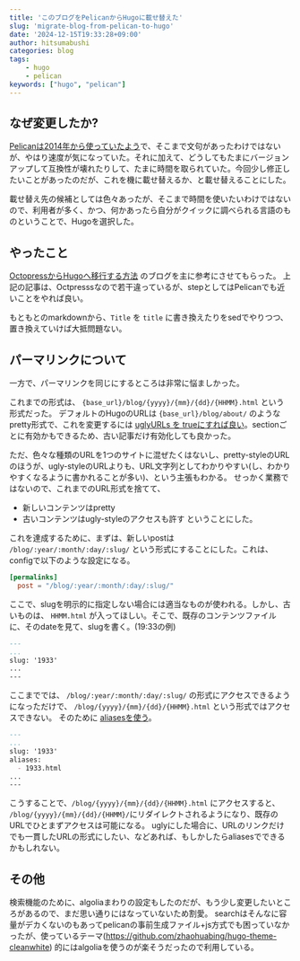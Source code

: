 ```yaml
---
title: 'このブログをPelicanからHugoに載せ替えた'
slug: 'migrate-blog-from-pelican-to-hugo'
date: '2024-12-15T19:33:28+09:00'
author: hitsumabushi
categories: blog
tags:
    - hugo
    - pelican
keywords: ["hugo", "pelican"]
---
```


## なぜ変更したか?

[Pelicanは2014年から使っていたよう](https://www.hitsumabushi.org/blog/2014/12/15/2300/)で、そこまで文句があったわけではないが、やはり速度が気になっていた。それに加えて、どうしてもたまにバージョンアップして互換性が壊れたりして、たまに時間を取られていた。今回少し修正したいことがあったのだが、これを機に載せ替えるか、と載せ替えることにした。

載せ替え先の候補としては色々あったが、そこまで時間を使いたいわけではないので、利用者が多く、かつ、何かあったら自分がクイックに調べられる言語のものということで、Hugoを選択した。

## やったこと

[OctopressからHugoへ移行する方法](https://gam0022.net/blog/2016/09/25/migrated-from-octopress-to-hugo/#hugo%E8%A8%98%E4%BA%8B%E3%81%B8%E8%A8%98%E4%BA%8B%E3%81%AE%E7%A7%BB%E8%A1%8C%E3%81%99%E3%82%8B) のブログを主に参考にさせてもらった。
上記の記事は、Octpresssなので若干違っているが、stepとしてはPelicanでも近いことをやれば良い。

もともとのmarkdownから、`Title` を `title` に書き換えたりをsedでやりつつ、置き換えていけば大抵問題ない。

## パーマリンクについて

一方で、パーマリンクを同じにするところは非常に悩ましかった。

これまでの形式は、 `{base_url}/blog/{yyyy}/{mm}/{dd}/{HHMM}.html` という形式だった。 デフォルトのHugoのURLは `{base_url}/blog/about/` のようなpretty形式で、これを変更するには [uglyURLs を trueにすれば良い](https://gohugo.io/content-management/urls/#appearance)。sectionごとに有効かもできるため、古い記事だけ有効化しても良かった。

ただ、色々な種類のURLを1つのサイトに混ぜたくはないし、pretty-styleのURLのほうが、ugly-styleのURLよりも、URL文字列としてわかりやすい(し、わかりやすくなるように書かれることが多い)、という主張もわかる。
せっかく業務ではないので、これまでのURL形式を捨てて、
- 新しいコンテンツはpretty
- 古いコンテンツはugly-styleのアクセスも許す
ということにした。

これを達成するために、まずは、新しいpostは `/blog/:year/:month/:day/:slug/` という形式にすることにした。これは、configで以下のような設定になる。
```toml
[permalinks]
  post = "/blog/:year/:month/:day/:slug/"
````

ここで、slugを明示的に指定しない場合には適当なものが使われる。しかし、古いものは、 `HHMM.html` が入ってほしい。そこで、既存のコンテンツファイルに、そのdateを見て、slugを書く。(19:33の例)
```markdown
---
...
slug: '1933'
...
---
```

ここまででは、 `/blog/:year/:month/:day/:slug/` の形式にアクセスできるようになっただけで、 `/blog/{yyyy}/{mm}/{dd}/{HHMM}.html` という形式ではアクセスできない。
そのために [aliasesを使う](https://gohugo.io/content-management/urls/)。

```markdown
---
...
slug: '1933'
aliases:
  - 1933.html
...
---
```

こうすることで、`/blog/{yyyy}/{mm}/{dd}/{HHMM}.html` にアクセスすると、 `/blog/{yyyy}/{mm}/{dd}/{HHMM}/`にリダイレクトされるようになり、既存のURLでひとまずアクセスは可能になる。
uglyにした場合に、URLのリンクだけでも一貫したURLの形式にしたい、などあれば、もしかしたらaliasesでできるかもしれない。

## その他

検索機能のために、algoliaまわりの設定もしたのだが、もう少し変更したいところがあるので、まだ思い通りにはなっていないため割愛。
searchはそんなに容量がデカくないのもあってpelicanの事前生成ファイル+js方式でも困っていなかったが、使っているテーマ(https://github.com/zhaohuabing/hugo-theme-cleanwhite) 的にはalgoliaを使うのが楽そうだったので利用している。
